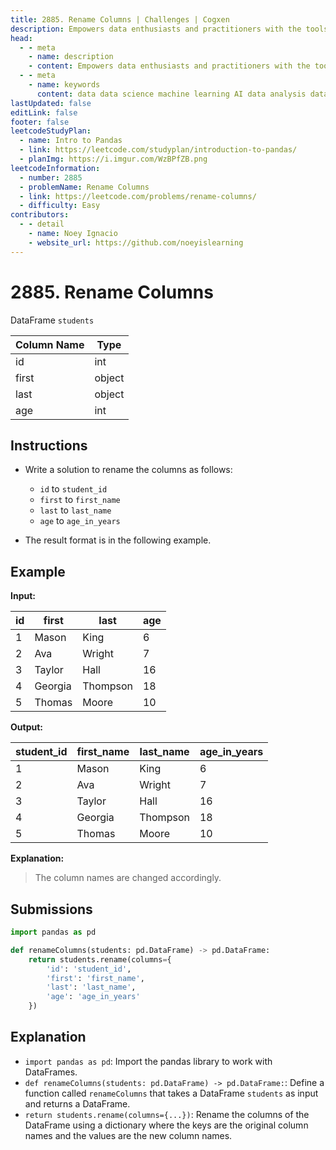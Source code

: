 ```yaml
---
title: 2885. Rename Columns | Challenges | Cogxen
description: Empowers data enthusiasts and practitioners with the tools and knowledge to unlock the potential of data.
head:
  - - meta
    - name: description
    - content: Empowers data enthusiasts and practitioners with the tools and knowledge to unlock the potential of data.
  - - meta
    - name: keywords
      content: data data science machine learning AI data analysis data-driven data enthusiasts data practitioners
lastUpdated: false
editLink: false
footer: false
leetcodeStudyPlan:
  - name: Intro to Pandas
  - link: https://leetcode.com/studyplan/introduction-to-pandas/
  - planImg: https://i.imgur.com/WzBPfZB.png
leetcodeInformation:
  - number: 2885
  - problemName: Rename Columns
  - link: https://leetcode.com/problems/rename-columns/
  - difficulty: Easy
contributors:
  - - detail
    - name: Noey Ignacio
    - website_url: https://github.com/noeyislearning
---
```


# 2885. Rename Columns

DataFrame `students`

<ScrollableTableContainer>

| Column Name | Type   |
| ----------- | ------ |
| id          | int    |
| first       | object |
| last        | object |
| age         | int    |

</ScrollableTableContainer>

## Instructions

- Write a solution to rename the columns as follows:

  - `id` to `student_id`
  - `first` to `first_name`
  - `last` to `last_name`
  - `age` to `age_in_years`

- The result format is in the following example.

## Example

**Input:**

<ScrollableTableContainer>

| id  | first   | last     | age |
| --- | ------- | -------- | --- |
| 1   | Mason   | King     | 6   |
| 2   | Ava     | Wright   | 7   |
| 3   | Taylor  | Hall     | 16  |
| 4   | Georgia | Thompson | 18  |
| 5   | Thomas  | Moore    | 10  |

</ScrollableTableContainer>

**Output:**

<ScrollableTableContainer>

| student_id | first_name | last_name | age_in_years |
| ---------- | ---------- | --------- | ------------ |
| 1          | Mason      | King      | 6            |
| 2          | Ava        | Wright    | 7            |
| 3          | Taylor     | Hall      | 16           |
| 4          | Georgia    | Thompson  | 18           |
| 5          | Thomas     | Moore     | 10           |

</ScrollableTableContainer>

**Explanation:**

> The column names are changed accordingly.

## Submissions

```python :line-numbers
import pandas as pd

def renameColumns(students: pd.DataFrame) -> pd.DataFrame:
    return students.rename(columns={
        'id': 'student_id',
        'first': 'first_name',
        'last': 'last_name',
        'age': 'age_in_years'
    })
```

## Explanation

<CustomAccordion title="Python (Pandas)" submitted_by="@noeyislearning" submit_website_url="https://github.com/noeyislearning" :collapsed=false>

- `import pandas as pd`: Import the pandas library to work with DataFrames.
- `def renameColumns(students: pd.DataFrame) -> pd.DataFrame:`: Define a function called `renameColumns` that takes a DataFrame `students` as input and returns a DataFrame.
- `return students.rename(columns={...})`: Rename the columns of the DataFrame using a dictionary where the keys are the original column names and the values are the new column names.

</CustomAccordion>
